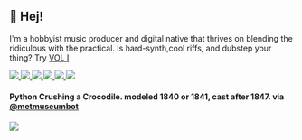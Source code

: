 <p>
  <h2>👋 Hej!</h2>
<p>I'm a hobbyist music producer and digital native that thrives on blending the ridiculous with the practical. Is hard-synth,cool riffs, and dubstep your thing? Try <a href="https://signalsiren.bandcamp.com/album/vol-i">VOL I</a></p>
 
<p> 
  <a href="https://mighil.com/">
    <img src="https://img.shields.io/badge/whois-mighil.com-red" />
  </a>  
  <a href="https://verfasor.com/">
    <img src="https://img.shields.io/badge/blog-verfasor.com-blueviolet" />
  </a>        
  <a href="https://wr8.in/">
    <img src="https://img.shields.io/badge/start-wr8.in-green" />
  </a> 
  <a href="mailto:verfasor@deadauthor.org">
    <img src="https://img.shields.io/badge/contact-email-important" />
  </a>   
<a href="https://twitter.com/verfasor">
    <img src="https://img.shields.io/twitter/follow/verfasor?style=social" /> 
</a>
<a href="https://github.com/verfasor">
    <img src="https://img.shields.io/github/followers/verfasor?label=verfasor&logo=GitHub&style=social" />
</a>  
 
<h4>Python Crushing a Crocodile. modeled 1840 or 1841, cast after 1847. via <a href="https://twitter.com/metmuseumbot">@metmuseumbot</a></h4><p> <img align="center" src='https://64.media.tumblr.com/0db620b74e39c4c3575b79608f16eaf2/5074d1ca7336c7b3-80/s1280x1920/31e5fe99bf47823625dba3da22a579727c6c8049.jpg'></p>